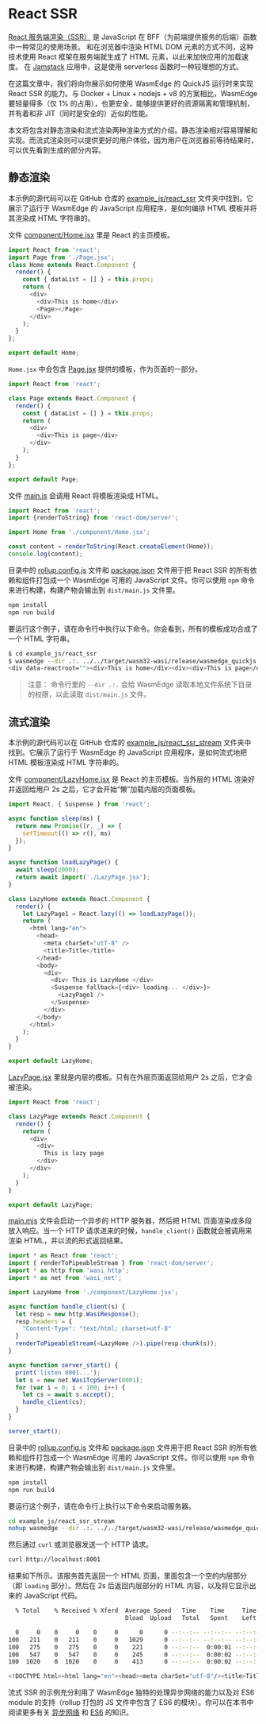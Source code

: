 # React SSR

[React 服务端渲染（SSR）](https://medium.com/jspoint/a-beginners-guide-to-react-server-side-rendering-ssr-bf3853841d55) 是 JavaScript 在 BFF（为前端提供服务的后端）函数中一种常见的使用场景。
和在浏览器中渲染 HTML DOM 元素的方式不同，这种技术使用 React 框架在服务端就生成了 HTML 元素，以此来加快应用的加载速度。
在 [Jamstack](https://jamstack.org/) 应用中，这是使用 serverless 函数时一种较理想的方式。

在这篇文章中，我们将向你展示如何使用 WasmEdge 的 QuickJS 运行时来实现 React SSR 的能力。与 Docker + Linux + nodejs + v8 的方案相比，WasmEdge 要轻量得多（仅 1% 的占用），也更安全，能够提供更好的资源隔离和管理机制，并有着和非 JIT（同时是安全的）近似的性能。

本文将包含对静态渲染和流式渲染两种渲染方式的介绍。静态渲染相对容易理解和实现。而流式渲染则可以提供更好的用户体验，因为用户在浏览器前等待结果时，可以优先看到生成的部分内容。

## 静态渲染

本示例的源代码可以在 GitHub 仓库的 [example_js/react_ssr](https://github.com/second-state/wasmedge-quickjs/tree/main/example_js/react_ssr) 文件夹中找到。它展示了运行于 WasmEdge 的 JavaScript 应用程序，是如何编排 HTML 模板并将其渲染成 HTML 字符串的。

文件 [component/Home.jsx](https://github.com/second-state/wasmedge-quickjs/blob/main/example_js/react_ssr/component/Home.jsx) 里是 React 的主页模板。

```javascript
import React from 'react';
import Page from './Page.jsx';
class Home extends React.Component {
  render() {
    const { dataList = [] } = this.props;
    return (
      <div>
        <div>This is home</div>
        <Page></Page>
      </div>
    );
  }
};

export default Home;
```

`Home.jsx` 中会包含 [Page.jsx](https://github.com/second-state/wasmedge-quickjs/blob/main/example_js/react_ssr/component/Page.jsx) 提供的模板，作为页面的一部分。

```javascript
import React from 'react';

class Page extends React.Component {
  render() {
    const { dataList = [] } = this.props;
    return (
      <div>
        <div>This is page</div>
      </div>
    );
  }
};

export default Page;
```

文件 [main.js](https://github.com/second-state/wasmedge-quickjs/blob/main/example_js/react_ssr/main.js) 会调用 React 将模板渲染成 HTML。

```javascript
import React from 'react';
import {renderToString} from 'react-dom/server';

import Home from './component/Home.jsx';

const content = renderToString(React.createElement(Home));
console.log(content);
```

目录中的 [rollup.config.js](https://github.com/second-state/wasmedge-quickjs/blob/main/example_js/react_ssr/rollup.config.js) 文件和 [package.json](https://github.com/second-state/wasmedge-quickjs/blob/main/example_js/react_ssr/package.json) 文件用于把 React SSR 的所有依赖和组件打包成一个 WasmEdge 可用的 JavaScript 文件。你可以使用 `npm` 命令来进行构建，构建产物会输出到 `dist/main.js` 文件里。

```bash
npm install
npm run build
```

要运行这个例子，请在命令行中执行以下命令。你会看到，所有的模板成功合成了一个 HTML 字符串。

```bash
$ cd example_js/react_ssr
$ wasmedge --dir .:. ../../target/wasm32-wasi/release/wasmedge_quickjs.wasm dist/main.js
<div data-reactroot=""><div>This is home</div><div><div>This is page</div></div></div>
```

> 注意： 命令行里的 `--dir .:.` 会给 WasmEdge 读取本地文件系统下目录的权限，以此读取 `dist/main.js` 文件。

## 流式渲染

本示例的源代码可以在 GitHub 仓库的 [example_js/react_ssr_stream](https://github.com/second-state/wasmedge-quickjs/tree/main/example_js/react_ssr_stream) 文件夹中找到。它展示了运行于 WasmEdge 的 JavaScript 应用程序，是如何流式地把 HTML 模板渲染成 HTML 字符串的。

文件 [component/LazyHome.jsx](https://github.com/second-state/wasmedge-quickjs/blob/main/example_js/react_ssr_stream/component/LazyHome.jsx) 是 React 的主页模板。当外层的 HTML 渲染好并返回给用户 2s 之后，它才会开始“懒”加载内层的页面模板。

```javascript
import React, { Suspense } from 'react';

async function sleep(ms) {
  return new Promise((r, _) => {
    setTimeout(() => r(), ms)
  });
}

async function loadLazyPage() {
  await sleep(2000);
  return await import('./LazyPage.jsx');
}

class LazyHome extends React.Component {
  render() {
    let LazyPage1 = React.lazy(() => loadLazyPage());
    return (
      <html lang="en">
        <head>
          <meta charSet="utf-8" />
          <title>Title</title>
        </head>
        <body>
          <div>
            <div> This is LazyHome </div>
            <Suspense fallback={<div> loading... </div>}>
              <LazyPage1 />
            </Suspense>
          </div>
        </body>
      </html>
    );
  }
}

export default LazyHome;
```

[LazyPage.jsx](https://github.com/second-state/wasmedge-quickjs/blob/main/example_js/react_ssr_stream/component/LazyPage.jsx) 里就是内层的模板。只有在外层页面返回给用户 2s 之后，它才会被渲染。

```javascript
import React from 'react';

class LazyPage extends React.Component {
  render() {
    return (
      <div>
        <div>
          This is lazy page
        </div>
      </div>
    );
  }
}

export default LazyPage;
```

[main.mjs](https://github.com/second-state/wasmedge-quickjs/blob/main/example_js/react_ssr_stream/main.mjs) 文件会启动一个异步的 HTTP 服务器，然后把 HTML 页面渲染成多段放入响应。当一个 HTTP 请求进来的时候，`handle_client()` 函数就会被调用来渲染 HTML，并以流的形式返回结果。

```javascript
import * as React from 'react';
import { renderToPipeableStream } from 'react-dom/server';
import * as http from 'wasi_http';
import * as net from 'wasi_net';

import LazyHome from './component/LazyHome.jsx';

async function handle_client(s) {
  let resp = new http.WasiResponse();
  resp.headers = {
    "Content-Type": "text/html; charset=utf-8"
  }
  renderToPipeableStream(<LazyHome />).pipe(resp.chunk(s));
}

async function server_start() {
  print('listen 8001...');
  let s = new net.WasiTcpServer(8001);
  for (var i = 0; i < 100; i++) {
    let cs = await s.accept();
    handle_client(cs);
  }
}

server_start();
```

目录中的 [rollup.config.js](https://github.com/second-state/wasmedge-quickjs/blob/main/example_js/react_ssr_stream/rollup.config.js) 文件和 [package.json](https://github.com/second-state/wasmedge-quickjs/blob/main/example_js/react_ssr_stream/package.json) 文件用于把 React SSR 的所有依赖和组件打包成一个 WasmEdge 可用的 JavaScript 文件。你可以使用 `npm` 命令来进行构建，构建产物会输出到 `dist/main.js` 文件里。

```bash
npm install
npm run build
```

要运行这个例子，请在命令行上执行以下命令来启动服务器。

```bash
cd example_js/react_ssr_stream
nohup wasmedge --dir .:. ../../target/wasm32-wasi/release/wasmedge_quickjs.wasm dist/main.mjs &
```

然后通过 `curl` 或浏览器发送一个 HTTP 请求。

```bash
curl http://localhost:8001
```

结果如下所示。该服务首先返回一个 HTML 页面，里面包含一个空的内层部分（即 `loading` 部分）。然后在 2s 后返回内层部分的 HTML 内容，以及将它显示出来的 JavaScript 代码。

```bash
  % Total    % Received % Xferd  Average Speed   Time    Time     Time  Current
                                 Dload  Upload   Total   Spent    Left  Speed

  0     0    0     0    0     0      0      0 --:--:-- --:--:-- --:--:--     0
100   211    0   211    0     0   1029      0 --:--:-- --:--:-- --:--:--  1024
100   275    0   275    0     0    221      0 --:--:--  0:00:01 --:--:--   220
100   547    0   547    0     0    245      0 --:--:--  0:00:02 --:--:--   245
100  1020    0  1020    0     0    413      0 --:--:--  0:00:02 --:--:--   413

<!DOCTYPE html><html lang="en"><head><meta charSet="utf-8"/><title>Title</title></head><body><div><div> This is LazyHome </div><!--$?--><template id="B:0"></template><div> loading... </div><!--/$--></div></body></html><div hidden id="S:0"><template id="P:1"></template></div><div hidden id="S:1"><div><div>This is lazy page</div></div></div><script>function $RS(a,b){a=document.getElementById(a);b=document.getElementById(b);for(a.parentNode.removeChild(a);a.firstChild;)b.parentNode.insertBefore(a.firstChild,b);b.parentNode.removeChild(b)};$RS("S:1","P:1")</script><script>function $RC(a,b){a=document.getElementById(a);b=document.getElementById(b);b.parentNode.removeChild(b);if(a){a=a.previousSibling;var f=a.parentNode,c=a.nextSibling,e=0;do{if(c&&8===c.nodeType){var d=c.data;if("/$"===d)if(0===e)break;else e--;else"$"!==d&&"$?"!==d&&"$!"!==d||e++}d=c.nextSibling;f.removeChild(c);c=d}while(c);for(;b.firstChild;)f.insertBefore(b.firstChild,c);a.data="$";a._reactRetry&&a._reactRetry()}};$RC("B:0","S:0")</script>
```

流式 SSR 的示例充分利用了 WasmEdge 独特的处理异步网络的能力以及对 ES6 module 的支持（rollup 打包的 JS 文件中包含了 ES6 的模块）。你可以在本书中阅读更多有关 [异步网络](networking.md) 和 [ES6](es6.md) 的知识。
